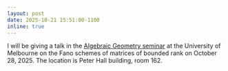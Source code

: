 ```yaml
---
layout: post
date: 2025-10-21 15:51:00-1100
inline: true
---
```


I will be giving a talk in the <a href="https://algebraicgeometry.science.unimelb.edu.au/"> Algebraic Geometry seminar</a> at the University of Melbourne on the Fano schemes of matrices of bounded rank on October 28, 2025. The location is Peter Hall building, room 162.
